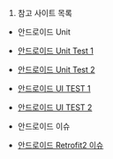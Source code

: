 1. 참고 사이트 목록


* 안드로이드 Unit

- [안드로이드 Unit Test 1](https://www.davidlab.net/ko/tech/android-studio-tips-applying-unit-testing-part1/)

- [안드로이드 Unit Test 2](https://www.davidlab.net/ko/tech/android-studio-tips-applying-ui-testing-part2/)
- [안드로이드 UI TEST 1](https://www.davidlab.net/ko/tech/android-studio-tips-applying-ui-testing-part1/)
- [안드로이드 UI TEST 2](https://www.davidlab.net/ko/tech/android-studio-tips-applying-unit-testing-part2/)

* 안드로이드 이슈
- [안드로이드 Retrofit2 이슈](http://tosslab.github.io/android/2016/04/16/migration-to-retrofit2.html)
